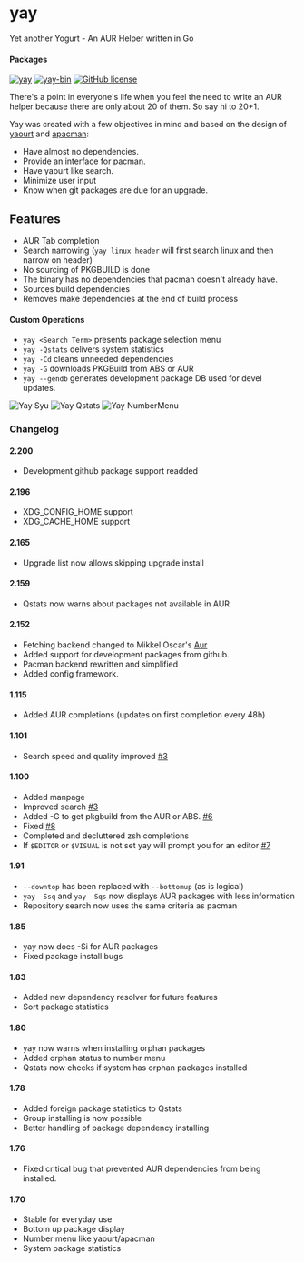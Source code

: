 # yay
Yet another Yogurt - An AUR Helper written in Go

#### Packages
[![yay](https://img.shields.io/aur/version/yay.svg?label=yay)](https://aur.archlinux.org/packages/yay/) [![yay-bin](https://img.shields.io/aur/version/yay-bin.svg?label=yay-bin)](https://aur.archlinux.org/packages/yay-bin/) [![GitHub license](https://img.shields.io/badge/license-AGPL-blue.svg)](https://raw.githubusercontent.com/Jguer/yay/master/LICENSE)

There's a point in everyone's life when you feel the need to write an AUR helper because there are only about 20 of them.
So say hi to 20+1.

Yay was created with a few objectives in mind and based on the design of [yaourt](https://github.com/archlinuxfr/yaourt) and [apacman](https://github.com/oshazard/apacman):

- Have almost no dependencies.
- Provide an interface for pacman.
- Have yaourt like search.
- Minimize user input
- Know when git packages are due for an upgrade.

## Features
- AUR Tab completion
- Search narrowing (`yay linux header` will first search linux and then narrow on header)
- No sourcing of PKGBUILD is done
- The binary has no dependencies that pacman doesn't already have.
- Sources build dependencies
- Removes make dependencies at the end of build process

#### Custom Operations
- `yay <Search Term>` presents package selection menu
- `yay -Qstats` delivers system statistics
- `yay -Cd` cleans unneeded dependencies
- `yay -G` downloads PKGBuild from ABS or AUR
- `yay --gendb` generates development package DB used for devel updates.

![Yay Syu](http://jguer.github.io/yay/yayupgrade.png "yay -Syu")
![Yay Qstats](http://jguer.github.io/yay/yay2.png "yay -Qstats")
![Yay NumberMenu](http://jguer.github.io/yay/yay3.png "yay gtk-theme")

### Changelog

#### 2.200
- Development github package support readded

#### 2.196
- XDG_CONFIG_HOME support
- XDG_CACHE_HOME support

#### 2.165
- Upgrade list now allows skipping upgrade install

#### 2.159
- Qstats now warns about packages not available in AUR

#### 2.152
- Fetching backend changed to Mikkel Oscar's [Aur](https://github.com/mikkeloscar/aur)
- Added support for development packages from github.
- Pacman backend rewritten and simplified
- Added config framework.

#### 1.115
- Added AUR completions (updates on first completion every 48h)

#### 1.101
- Search speed and quality improved [#3](https://github.com/Jguer/yay/issues/3)

#### 1.100
- Added manpage
- Improved search [#3](https://github.com/Jguer/yay/issues/3)
- Added -G to get pkgbuild from the AUR or ABS. [#6](https://github.com/Jguer/yay/issues/6)
- Fixed [#8](https://github.com/Jguer/yay/issues/8)
- Completed and decluttered zsh completions
- If `$EDITOR` or `$VISUAL` is not set yay will prompt you for an editor [#7](https://github.com/Jguer/yay/issues/7)

#### 1.91
- `--downtop` has been replaced with `--bottomup` (as is logical)
- `yay -Ssq` and `yay -Sqs` now displays AUR packages with less information
- Repository search now uses the same criteria as pacman

#### 1.85
- yay now does -Si for AUR packages
- Fixed package install bugs

#### 1.83
- Added new dependency resolver for future features
- Sort package statistics

#### 1.80
- yay now warns when installing orphan packages
- Added orphan status to number menu
- Qstats now checks if system has orphan packages installed

#### 1.78
- Added foreign package statistics to Qstats
- Group installing is now possible
- Better handling of package dependency installing

#### 1.76
- Fixed critical bug that prevented AUR dependencies from being installed.

#### 1.70
- Stable for everyday use
- Bottom up package display
- Number menu like yaourt/apacman
- System package statistics
